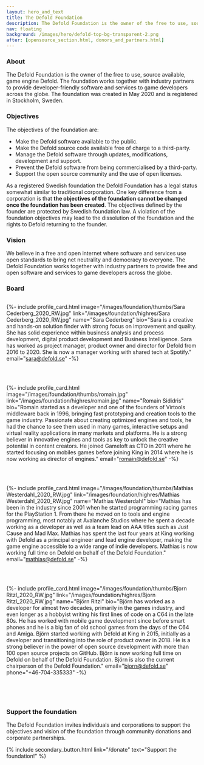 ```yaml
---
layout: hero_and_text
title: The Defold Foundation
description: The Defold Foundation is the owner of the free to use, source available, game engine Defold. Learn about the foundation objectives and get to know the foundation board members.
nav: floating
background: /images/hero/defold-top-bg-transparent-2.png
after: [opensource_section.html, donors_and_partners.html]
---
```


### About
The Defold Foundation is the owner of the free to use, source available, game engine Defold. The foundation works together with industry partners to provide developer-friendly software and services to game developers across the globe. The foundation was created in May 2020 and is registered in Stockholm, Sweden.

### Objectives
The objectives of the foundation are:

* Make the Defold software available to the public.
* Make the Defold source code available free of charge to a third-party.
* Manage the Defold software through updates, modifications, development and support.
* Prevent the Defold software from being commercialised by a third-party.
* Support the open source community and the use of open licenses.

As a registered Swedish foundation the Defold Foundation has a legal status somewhat similar to traditional corporation. One key difference from a corporation is that __the objectives of the foundation cannot be changed once the foundation has been created__. The objectives defined by the founder are protected by Swedish foundation law. A violation of the foundation objectives may lead to the dissolution of the foundation and the rights to Defold returning to the founder.

### Vision
We believe in a free and open internet where software and services use open standards to bring net neutrality and democracy to everyone. The Defold Foundation works together with industry partners to provide free and open software and services to game developers across the globe.

### Board

<div style="display: grid; grid-template-columns: repeat(auto-fit, minmax(300px, 1fr)); grid-gap: 2rem; padding: 0px;">

{%- include profile_card.html
	image="/images/foundation/thumbs/Sara Cederberg_2020_RW.jpg"
	link="/images/foundation/highres/Sara Cederberg_2020_RW.jpg"
	name="Sara Cederberg"
	bio="Sara is a creative and hands-on solution finder with strong focus on improvement and quality. She has solid experience within business analysis and process development, digital product development and Business Intelligence. Sara has worked as project manager, product owner and director for Defold from 2016 to 2020. She is now a manager working with shared tech at Spotify."
	email="sara@defold.se"
-%}

{%- include profile_card.html
	image="/images/foundation/thumbs/romain.jpg"
	link="/images/foundation/highres/romain.jpg"
	name="Romain Sididris"
	bio="Romain started as a developer and one of the founders of Virtools middleware back in 1996, bringing fast prototyping and creation tools to the game industry. Passionate about creating optimized engines and tools, he had the chance to see them used in many games, interactive setups and virtual reality applications in many markets and platforms. He is a strong believer in innovative engines and tools as key to unlock the creative potential in content creators. He joined Gameloft as CTO in 2011 where he started focusing on mobiles games before joining King in 2014 where he is now working as director of engines."
	email="romain@defold.se"
-%}

{%- include profile_card.html
	image="/images/foundation/thumbs/Mathias Westerdahl_2020_RW.jpg"
	link="/images/foundation/highres/Mathias Westerdahl_2020_RW.jpg"
	name="Mathias Westerdahl"
	bio="Mathias has been in the industry since 2001 when he started programming racing games for the PlayStation 1. From there he moved on to tools and engine programming, most notably at Avalanche Studios where he spent a decade working as a developer as well as a team lead on AAA titles such as Just Cause and Mad Max. Mathias has spent the last four years at King working with Defold as a principal engineer and lead engine developer, making the game engine accessible to a wide range of indie developers. Mathias is now working full time on Defold on behalf of the Defold Foundation."
	email="mathias@defold.se"
-%}

{%- include profile_card.html
	image="/images/foundation/thumbs/Bjorn Ritzl_2020_RW.jpg"
	link="/images/foundation/highres/Bjorn Ritzl_2020_RW.jpg"
	name="Björn Ritzl"
	bio="Björn has worked as a developer for almost two decades, primarily in the games industry, and even longer as a hobbyist writing his first lines of code on a C64 in the late 80s. He has worked with mobile game development since before smart phones and he is a big fan of old school games from the days of the C64 and Amiga. Björn started working with Defold at King in 2015, initially as a developer and transitioning into the role of product owner in 2018. He is a strong believer in the power of open source development with more than 100 open source projects on GitHub. Björn is now working full time on Defold on behalf of the Defold Foundation. Björn is also the current chairperson of the Defold Foundation."
	email="bjorn@defold.se"
	phone="+46-704-335333"
-%}
</div>

<br/><br/>
### Support the foundation
The Defold Foundation invites individuals and corporations to support the objectives and vision of the foundation through community donations and corporate partnerships.

{% include secondary_button.html link="/donate" text="Support the foundation!" %}
